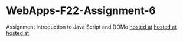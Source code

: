 # WebApps-F22-Assignment-6
Assignment introduction to Java Script and DOMo
[hosted at]( https://44-563-web-apps-f22.github.io/44563-webapps-assignment-6-raghava249/musican.html)
[hosted at]( https://44-563-web-apps-f22.github.io/44563-webapps-assignment-6-raghava249/discount.html)
[hosted at]( https://44-563-web-apps-f22.github.io/44563-webapps-assignment-6-raghava249/vacation.html)
